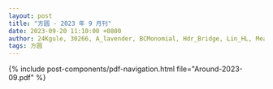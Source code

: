 ```yaml
---
layout: post
title: "方圆 - 2023 年 9 月刊"
date: 2023-09-20 11:10:00 +0800
author: 24Kgule, 30266, A_lavender, BCMonomial, Hdr_Bridge, Lin_HL, Meapuchino, RedMansion, send_9, Venti_Lynn
tags: 方圆
---
```


{% include post-components/pdf-navigation.html file="Around-2023-09.pdf" %}